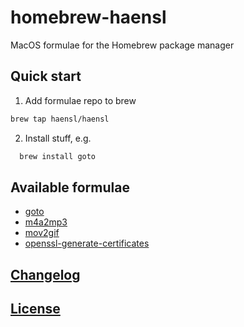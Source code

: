 # homebrew-haensl

MacOS formulae for the Homebrew package manager

## Quick start

1. Add formulae repo to brew

  ```bash
  brew tap haensl/haensl
  ```

2. Install stuff, e.g.

  ```bash
    brew install goto
  ```

## Available formulae

* [goto](https://github.com/haensl/goto)
* [m4a2mp3](https://github.com/haensl/m4a2mp3)
* [mov2gif](https://github.com/haensl/mov2gif)
* [openssl-generate-certificates](https://github.com/haensl/openssl-certgen)

## [Changelog](CHANGELOG.md)

## [License](LICENSE)

